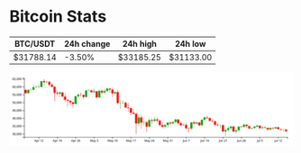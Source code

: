 # Bitcoin Stats

BTC/USDT|24h change|24h high|24h low|
|---|---|---|---|
|$31788.14|-3.50%|$33185.25|$31133.00|

<img src="./chart.svg">

